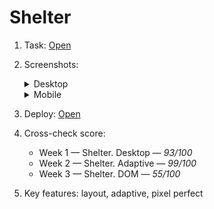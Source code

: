 # Shelter

1. Task: [Open](https://github.com/rolling-scopes-school/tasks/blob/master/stage1/stream1/shelter/README.md#shelter)  
2. Screenshots: 
  
    <details>
      <summary>Desktop</summary>
      <span>Main page</span>
      <img src="https://user-images.githubusercontent.com/42908323/162798862-4734441c-30d4-4da4-8729-885f3d644419.png" alt="Shelter main page" />
      <span>Our Pets page</span>
      <img src="https://user-images.githubusercontent.com/42908323/162799252-6fffadc3-a52f-40cc-88da-a754397d3a28.png" alt="Shelter our pets page" />
    </details>
    <details>
      <summary>Mobile</summary>
      <span>Main page</span>
      <img src="https://user-images.githubusercontent.com/42908323/163872102-8377cee1-8d54-4edd-86fa-d5444d20171b.png" alt="Shelter main page" />
      <span>Our Pets page</span>
      <img src="https://user-images.githubusercontent.com/42908323/163872572-727efcb3-d8bf-4bb8-ad10-a2bdab68f465.png" alt="Shelter our pets page" />
    </details>
3. Deploy: [Open](https://ablbsk.github.io/rs-school-jsfe/01-shelter/pages/main/index.html)
4. Cross-check score:
   - Week 1 — Shelter. Desktop — _93/100_  
   - Week 2 — Shelter. Adaptive — _99/100_  
   - Week 3 — Shelter. DOM — _55/100_  
5. Key features: layout, adaptive, pixel perfect  
